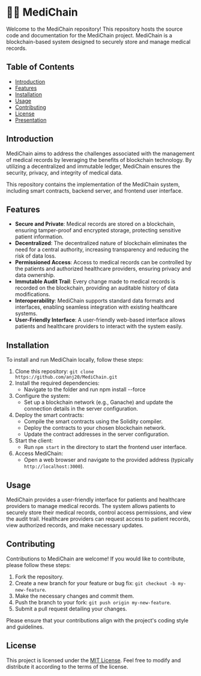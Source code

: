 # 👨‍⚕️ MediChain

Welcome to the MediChain repository! This repository hosts the source code and documentation for the MediChain project. MediChain is a blockchain-based system designed to securely store and manage medical records.

## Table of Contents

- [Introduction](#introduction)
- [Features](#features)
- [Installation](#installation)
- [Usage](#usage)
- [Contributing](#contributing)
- [License](#license)
- [Presentation](https://tome.app/medichain/revolutionizing-medical-record-management-with-blockchain-technology-clk5d23cp03n1n03btm10830b)

## Introduction

MediChain aims to address the challenges associated with the management of medical records by leveraging the benefits of blockchain technology. By utilizing a decentralized and immutable ledger, MediChain ensures the security, privacy, and integrity of medical data.

This repository contains the implementation of the MediChain system, including smart contracts, backend server, and frontend user interface.

## Features

- **Secure and Private**: Medical records are stored on a blockchain, ensuring tamper-proof and encrypted storage, protecting sensitive patient information.
- **Decentralized**: The decentralized nature of blockchain eliminates the need for a central authority, increasing transparency and reducing the risk of data loss.
- **Permissioned Access**: Access to medical records can be controlled by the patients and authorized healthcare providers, ensuring privacy and data ownership.
- **Immutable Audit Trail**: Every change made to medical records is recorded on the blockchain, providing an auditable history of data modifications.
- **Interoperability**: MediChain supports standard data formats and interfaces, enabling seamless integration with existing healthcare systems.
- **User-Friendly Interface**: A user-friendly web-based interface allows patients and healthcare providers to interact with the system easily.

## Installation

To install and run MediChain locally, follow these steps:

1. Clone this repository: `git clone https://github.com/anj20/MediChain.git`
2. Install the required dependencies:
   - Navigate to the folder and run npm install --force
3. Configure the system:
   - Set up a blockchain network (e.g., Ganache) and update the connection details in the server configuration.
4. Deploy the smart contracts:
   - Compile the smart contracts using the Solidity compiler.
   - Deploy the contracts to your chosen blockchain network.
   - Update the contract addresses in the server configuration.
5. Start the client:
   - Run `npm start` in the directory to start the frontend user interface.
6. Access MediChain:
   - Open a web browser and navigate to the provided address (typically `http://localhost:3000`).

## Usage

MediChain provides a user-friendly interface for patients and healthcare providers to manage medical records. The system allows patients to securely store their medical records, control access permissions, and view the audit trail. Healthcare providers can request access to patient records, view authorized records, and make necessary updates.

## Contributing

Contributions to MediChain are welcome! If you would like to contribute, please follow these steps:

1. Fork the repository.
2. Create a new branch for your feature or bug fix: `git checkout -b my-new-feature`.
3. Make the necessary changes and commit them.
4. Push the branch to your fork: `git push origin my-new-feature`.
5. Submit a pull request detailing your changes.

Please ensure that your contributions align with the project's coding style and guidelines.

## License

This project is licensed under the [MIT License](LICENSE). Feel free to modify and distribute it according to the terms of the license.
